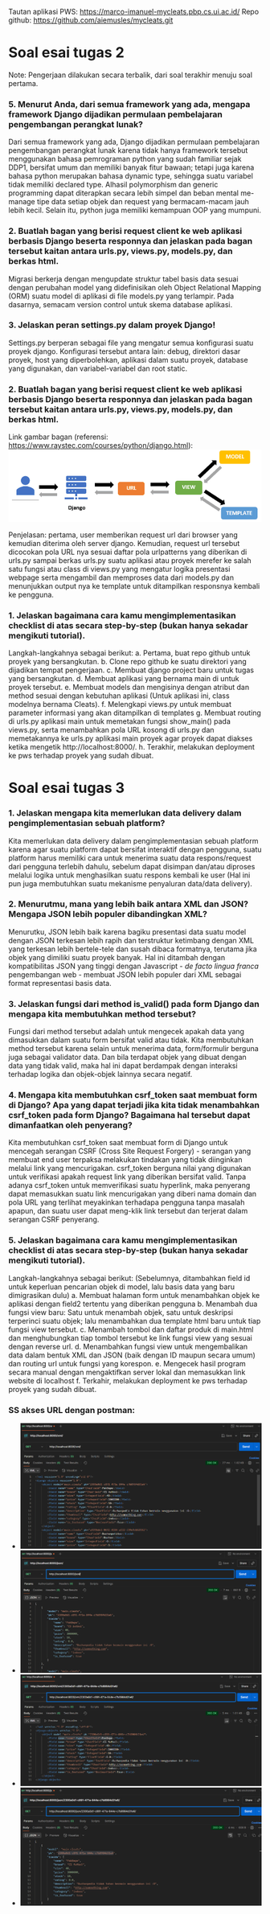 Tautan aplikasi PWS: https://marco-imanuel-mycleats.pbp.cs.ui.ac.id/
Repo github: https://github.com/aiemusles/mycleats.git

# Soal esai tugas 2

Note: Pengerjaan dilakukan secara terbalik, dari soal terakhir menuju soal pertama.

### 5. Menurut Anda, dari semua framework yang ada, mengapa framework Django dijadikan permulaan pembelajaran pengembangan perangkat lunak?
Dari semua framework yang ada, Django dijadikan permulaan pembelajaran pengembangan perangkat lunak karena tidak hanya framework tersebut menggunakan bahasa pemrograman python yang sudah familiar sejak DDP1, bersifat umum dan memiliki banyak fitur bawaan; tetapi juga karena bahasa python merupakan bahasa dynamic type, sehingga suatu variabel tidak memiliki declared type. Alhasil polymorphism dan generic programming dapat diterapkan secara lebih simpel dan beban mental me-manage tipe data setiap objek dan request yang bermacam-macam jauh lebih kecil. Selain itu, python juga memiliki kemampuan OOP yang mumpuni.

### 2. Buatlah bagan yang berisi request client ke web aplikasi berbasis Django beserta responnya dan jelaskan pada bagan tersebut kaitan antara urls.py, views.py, models.py, dan berkas html.
Migrasi berkerja dengan mengupdate  struktur tabel basis data sesuai dengan perubahan model yang didefinisikan oleh Object Relational Mapping (ORM) suatu model di aplikasi di file models.py yang terlampir. Pada dasarnya, semacam version control untuk skema database aplikasi.

### 3. Jelaskan peran settings.py dalam proyek Django!
Settings.py berperan sebagai file yang mengatur semua konfigurasi suatu proyek django. Konfigurasi tersebut antara lain: debug, direktori dasar proyek, host yang diperbolehkan, aplikasi dalam suatu proyek, database yang digunakan, dan variabel-variabel dan root static.

### 2. Buatlah bagan yang berisi request client ke web aplikasi berbasis Django beserta responnya dan jelaskan pada bagan tersebut kaitan antara urls.py, views.py, models.py, dan berkas html.
Link gambar bagan (referensi: https://www.raystec.com/courses/python/django.html):
![Bagan MVT](pythondjango.png)

Penjelasan:
pertama, user memberikan request url dari browser yang kemudian diterima oleh server django. Kemudian, request url tersebut dicocokan pola URL nya sesuai daftar pola urlpatterns yang diberikan di urls.py sampai berkas urls.py suatu aplikasi atau proyek merefer ke salah satu fungsi atau class di views.py yang mengatur logika presentasi webpage serta mengambil dan memproses data dari models.py dan menunjukkan output nya ke template untuk ditampilkan responsnya kembali ke pengguna.

### 1. Jelaskan bagaimana cara kamu mengimplementasikan checklist di atas secara step-by-step (bukan hanya sekadar mengikuti tutorial).
Langkah-langkahnya sebagai berikut:
    a. Pertama, buat repo github untuk proyek yang bersangkutan.
    b. Clone repo github ke suatu direktori yang dijadikan tempat pengerjaan.
    c. Membuat django project baru untuk tugas yang bersangkutan.
    d. Membuat aplikasi yang bernama main di untuk proyek tersebut.
    e. Membuat models dan mengisinya dengan atribut dan method sesuai dengan kebutuhan aplikasi (Untuk aplikasi ini, class modelnya bernama Cleats).
    f. Melengkapi views.py untuk membuat parameter informasi yang akan ditampilkan di templates
    g. Membuat routing di urls.py aplikasi main untuk memetakan fungsi show_main() pada views.py, serta menambahkan pola URL kosong di urls.py dan memetakannya ke urls.py aplikasi main proyek agar proyek dapat diakses ketika mengetik http://localhost:8000/.
    h. Terakhir, melakukan deployment ke pws terhadap proyek yang sudah dibuat.



# Soal esai tugas 3

### 1. Jelaskan mengapa kita memerlukan data delivery dalam pengimplementasian sebuah platform?
Kita memerlukan data delivery dalam pengimplementasian sebuah platform karena agar suatu platform dapat bersifat interaktif dengan pengguna, suatu platform harus memiliki cara untuk menerima suatu data respons/request dari pengguna terlebih dahulu, sebelum dapat disimpan dan/atau diproses melalui logika untuk menghasilkan suatu respons kembali ke user (Hal ini pun juga membutuhkan suatu mekanisme penyaluran data/data delivery).

### 2. Menurutmu, mana yang lebih baik antara XML dan JSON? Mengapa JSON lebih populer dibandingkan XML?
Menurutku, JSON lebih baik karena bagiku presentasi data suatu model dengan JSON terkesan lebih rapih dan terstruktur ketimbang dengan XML yang terkesan lebih bertele-tele dan susah dibaca formatnya, terutama jika objek yang dimiliki suatu proyek banyak. Hal ini ditambah dengan kompatibilitas JSON yang tinggi dengan Javascript - *de facto lingua franca* pengembangan web - membuat JSON lebih populer dari XML sebagai format representasi basis data.


### 3. Jelaskan fungsi dari method is_valid() pada form Django dan mengapa kita membutuhkan method tersebut?
Fungsi dari method tersebut adalah untuk mengecek apakah data yang dimasukkan dalam suatu form bersifat valid atau tidak. Kita membutuhkan method tersebut karena selain untuk menerima data, form/formulir berguna juga sebagai validator data. Dan bila terdapat objek yang dibuat dengan data yang tidak valid, maka hal ini dapat berdampak dengan interaksi terhadap logika dan objek-objek lainnya secara negatif.

### 4. Mengapa kita membutuhkan csrf_token saat membuat form di Django? Apa yang dapat terjadi jika kita tidak menambahkan csrf_token pada form Django? Bagaimana hal tersebut dapat dimanfaatkan oleh penyerang?
Kita membutuhkan csrf_token saat membuat form di Django untuk mencegah serangan CSRF (Cross Site Request Forgery) - serangan yang membuat end user terpaksa melakukan tindakan yang tidak diinginkan melalui link yang mencurigakan. csrf_token berguna nilai yang digunakan untuk verifikasi apakah request link yang diberikan bersifat valid. Tanpa adanya csrf_token untuk memverifikasi suatu hyperlink, maka penyerang dapat memasukkan suatu link mencurigakan yang diberi nama domain dan pola URL yang terlihat meyakinkan terhadapa pengguna tanpa masalah apapun, dan suatu user dapat meng-klik link tersebut dan terjerat dalam serangan CSRF penyerang.

### 5. Jelaskan bagaimana cara kamu mengimplementasikan checklist di atas secara step-by-step (bukan hanya sekadar mengikuti tutorial).
Langkah-langkahnya sebagai berikut:
    (Sebelumnya, ditambahkan field id untuk keperluan pencarian objek di model, lalu basis data yang baru dimigrasikan dulu)
    a. Membuat halaman form untuk menambahkan objek ke aplikasi dengan field2 tertentu yang diberikan pengguna
    b. Menambah dua fungsi view baru: Satu untuk menambah objek, satu untuk deskripsi terperinci suatu objek; lalu menambahkan dua template html baru untuk tiap fungsi view tersebut.
    c. Menambah tombol dan daftar produk di main.html dan menghubungkan tiap tombol tersebut ke link fungsi view yang sesuai dengan reverse url.
    d. Menambahkan fungsi view untuk mengembalikan data dalam bentuk XML dan JSON (baik dengan ID maupun secara umum) dan routing url untuk fungsi yang korespon.
    e. Mengecek hasil program secara manual dengan mengaktifkan server lokal dan memasukkan link website di localhost
    f. Terkahir, melakukan deployment ke pws terhadap proyek yang sudah dibuat.

### SS akses URL dengan postman:
- ![XML](image.png)
- ![JSON](image-1.png)
- ![XML by ID](image-3.png)
- ![JSON by ID](image-2.png)

